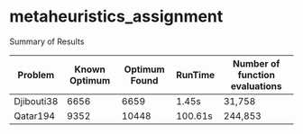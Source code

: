 # metaheuristics_assignment

Summary of Results

|  Problem  |  Known Optimum  |  Optimum Found  | RunTime |  Number of function evaluations  
|  ---  |  ---  |  ---  |  ---  |  ---  |
|  Djibouti38  |  6656  |  6659  |  1.45s |  31,758   |
|  Qatar194  |  9352  |  10448  |  100.61s |  244,853   |
